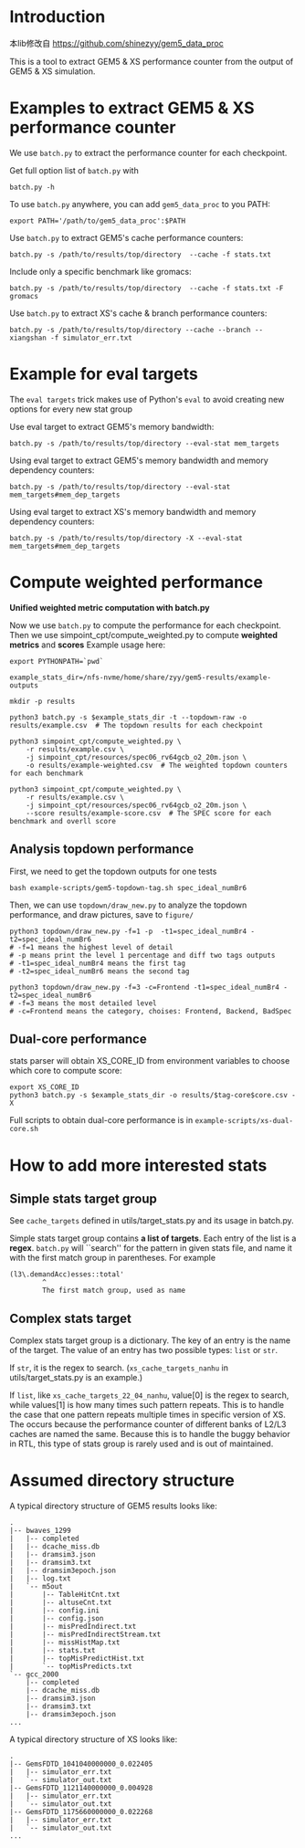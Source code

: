 # Introduction 

本lib修改自 https://github.com/shinezyy/gem5_data_proc

This is a tool to extract GEM5 & XS performance counter from the output of GEM5 & XS simulation.
# Examples to extract GEM5 & XS performance counter

We use `batch.py` to extract the performance counter for each checkpoint.

Get full option list of `batch.py` with
``` shell
batch.py -h
```

To use `batch.py` anywhere, you can add `gem5_data_proc` to you PATH:
``` shell
export PATH='/path/to/gem5_data_proc':$PATH
```

Use `batch.py` to extract GEM5's cache performance counters:
``` shell
batch.py -s /path/to/results/top/directory  --cache -f stats.txt
```

Include only a specific benchmark like gromacs:
``` shell
batch.py -s /path/to/results/top/directory  --cache -f stats.txt -F gromacs
```

Use `batch.py` to extract XS's cache & branch performance counters:
``` shell
batch.py -s /path/to/results/top/directory --cache --branch --xiangshan -f simulator_err.txt
```
# Example for eval targets

The `eval targets` trick makes use of Python's `eval` to avoid creating new options for every new stat group

Use eval target to extract GEM5's memory bandwidth:
``` shell
batch.py -s /path/to/results/top/directory --eval-stat mem_targets
```

Using eval target to extract GEM5's memory bandwidth and memory dependency counters:

``` shell
batch.py -s /path/to/results/top/directory --eval-stat mem_targets#mem_dep_targets
```

Using eval target to extract XS's memory bandwidth and memory dependency counters:

``` shell
batch.py -s /path/to/results/top/directory -X --eval-stat mem_targets#mem_dep_targets
```

# Compute weighted performance

**Unified weighted metric computation with batch.py**

Now we use `batch.py` to compute the performance for each checkpoint.
Then we use simpoint_cpt/compute_weighted.py to compute **weighted metrics** and **scores**
Example usage here:
``` shell
export PYTHONPATH=`pwd`

example_stats_dir=/nfs-nvme/home/share/zyy/gem5-results/example-outputs

mkdir -p results

python3 batch.py -s $example_stats_dir -t --topdown-raw -o results/example.csv  # The topdown results for each checkpoint

python3 simpoint_cpt/compute_weighted.py \
    -r results/example.csv \
    -j simpoint_cpt/resources/spec06_rv64gcb_o2_20m.json \
    -o results/example-weighted.csv  # The weighted topdown counters for each benchmark

python3 simpoint_cpt/compute_weighted.py \
    -r results/example.csv \
    -j simpoint_cpt/resources/spec06_rv64gcb_o2_20m.json \
    --score results/example-score.csv  # The SPEC score for each benchmark and overll score

```

## Analysis topdown performance

First, we need to get the topdown outputs for one tests
```
bash example-scripts/gem5-topdown-tag.sh spec_ideal_numBr6
```

Then, we can use `topdown/draw_new.py` to analyze the topdown performance, and draw pictures, save to `figure/`
```
python3 topdown/draw_new.py -f=1 -p  -t1=spec_ideal_numBr4 -t2=spec_ideal_numBr6
# -f=1 means the highest level of detail
# -p means print the level 1 percentage and diff two tags outputs
# -t1=spec_ideal_numBr4 means the first tag
# -t2=spec_ideal_numBr6 means the second tag
```

```
python3 topdown/draw_new.py -f=3 -c=Frontend -t1=spec_ideal_numBr4 -t2=spec_ideal_numBr6
# -f=3 means the most detailed level
# -c=Frontend means the category, choises: Frontend, Backend, BadSpec
```

## Dual-core performance
stats parser will obtain XS_CORE_ID from environment variables to choose which core to compute score:

```
export XS_CORE_ID
python3 batch.py -s $example_stats_dir -o results/$tag-core$core.csv -X
```

Full scripts to obtain dual-core performance is in `example-scripts/xs-dual-core.sh`

# How to add more interested stats

## Simple stats target group
See `cache_targets` defined in utils/target_stats.py and its usage in batch.py.

Simple stats target group contains **a list of targets**.
Each entry of the list is a **regex**.
`batch.py` will ``search'' for the pattern in given stats file,
and name it with the first match group in parentheses.
For example
``` regex
(l3\.demandAcc)esses::total'
        ^
        The first match group, used as name
```

## Complex stats target

Complex stats target group is a dictionary.
The key of an entry is the name of the target.
The value of an entry has two possible types: `list` or `str`.

If `str`, it is the regex to search.
(`xs_cache_targets_nanhu` in utils/target_stats.py is an example.)

If `list`, like `xs_cache_targets_22_04_nanhu`,
value[0] is the regex to search, while values[1] is how many times such pattern repeats.
This is to handle the case that one pattern repeats multiple times in specific version of XS.
The occurs because the performance counter of different banks of L2/L3 caches are named the same.
Because this is to handle the buggy behavior in RTL, this type of stats group is rarely used
and is out of maintained.


# Assumed directory structure 
A typical directory structure of GEM5 results looks like:

``` shell
.
|-- bwaves_1299
|   |-- completed
|   |-- dcache_miss.db
|   |-- dramsim3.json
|   |-- dramsim3.txt
|   |-- dramsim3epoch.json
|   |-- log.txt
|   `-- m5out
|       |-- TableHitCnt.txt
|       |-- altuseCnt.txt
|       |-- config.ini
|       |-- config.json
|       |-- misPredIndirect.txt
|       |-- misPredIndirectStream.txt
|       |-- missHistMap.txt
|       |-- stats.txt
|       |-- topMisPredictHist.txt
|       `-- topMisPredicts.txt
`-- gcc_2000
    |-- completed
    |-- dcache_miss.db
    |-- dramsim3.json
    |-- dramsim3.txt
    |-- dramsim3epoch.json
...
```

A typical directory structure of XS looks like:
```
.
|-- GemsFDTD_1041040000000_0.022405
|   |-- simulator_err.txt
|   `-- simulator_out.txt
|-- GemsFDTD_1121140000000_0.004928
|   |-- simulator_err.txt
|   `-- simulator_out.txt
|-- GemsFDTD_1175660000000_0.022268
|   |-- simulator_err.txt
|   `-- simulator_out.txt
...
```

